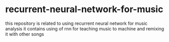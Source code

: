 # recurrent-neural-network-for-music
this repository is related to using recurrent neural network  for music analysis it contains using of rnn for teaching music to machine and remixing it with other songs
